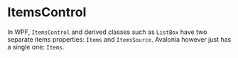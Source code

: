 # ItemsControl

In WPF, `ItemsControl` and derived classes such as `ListBox` have two separate items properties: `Items` and `ItemsSource`. Avalonia however just has a single one: `Items`.

